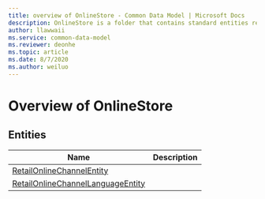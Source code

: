 ```yaml
---
title: overview of OnlineStore - Common Data Model | Microsoft Docs
description: OnlineStore is a folder that contains standard entities related to the Common Data Model.
author: llawwaii
ms.service: common-data-model
ms.reviewer: deonhe
ms.topic: article
ms.date: 8/7/2020
ms.author: weiluo
---
```


# Overview of OnlineStore


## Entities

|Name|Description|
|---|---|
|[RetailOnlineChannelEntity](RetailOnlineChannelEntity.md)||
|[RetailOnlineChannelLanguageEntity](RetailOnlineChannelLanguageEntity.md)||

